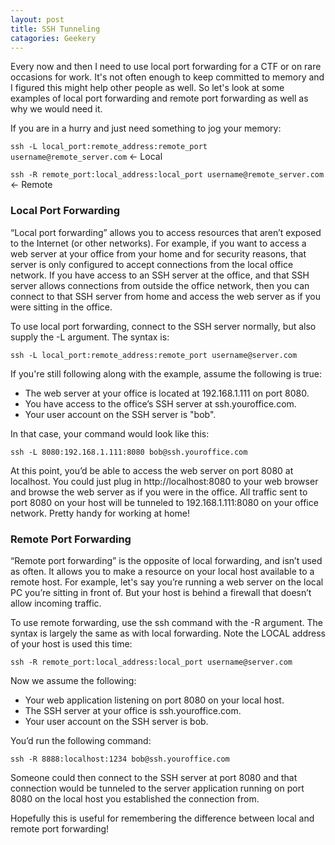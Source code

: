 ```yaml
---
layout: post
title: SSH Tunneling
catagories: Geekery
---
```

Every now and then I need to use local port forwarding for a CTF or on rare occasions for work.  It's not often enough to keep committed to memory and I figured this might help other people as well.  So let's look at some examples of local port forwarding and remote port forwarding as well as why we would need it.

If you are in a hurry and just need something to jog your memory:

`ssh -L local_port:remote_address:remote_port username@remote_server.com` <- Local

`ssh -R remote_port:local_address:local_port username@remote_server.com` <- Remote

### Local Port Forwarding

“Local port forwarding” allows you to access resources that aren’t exposed to the Internet (or other networks). For example, if you want to access a web server at your office from your home and for security reasons, that server is only configured to accept connections from the local office network. If you have access to an SSH server at the office, and that SSH server allows connections from outside the office network, then you can connect to that SSH server from home and access the web server as if you were sitting in the office.

To use local port forwarding, connect to the SSH server normally, but also supply the -L argument. The syntax is:

`ssh -L local_port:remote_address:remote_port username@server.com`

If you're still following along with the example, assume the following is true:
* The web server at your office is located at 192.168.1.111 on port 8080.
* You have access to the office’s SSH server at ssh.youroffice.com.
* Your user account on the SSH server is "bob".

In that case, your command would look like this:

`ssh -L 8080:192.168.1.111:8080 bob@ssh.youroffice.com`

At this point, you’d be able to access the web server on port 8080 at localhost. You could just plug in http://localhost:8080 to your web browser and browse the web server as if you were in the office.  All traffic sent to port 8080 on your host will be tunneled to 192.168.1.111:8080 on your office network.  Pretty handy for working at home!

### Remote Port Forwarding

“Remote port forwarding” is the opposite of local forwarding, and isn’t used as often. It allows you to make a resource on your local host available to a remote host. For example, let's say you’re running a web server on the local PC you’re sitting in front of. But your host is behind a firewall that doesn’t allow incoming traffic.

To use remote forwarding, use the ssh command with the -R argument. The syntax is largely the same as with local forwarding.  Note the LOCAL address of your host is used this time:

`ssh -R remote_port:local_address:local_port username@server.com`

Now we assume the following:  
* Your web application listening on port 8080 on your local host.
* The SSH server at your office is ssh.youroffice.com.
* Your user account on the SSH server is bob.

You’d run the following command:

`ssh -R 8888:localhost:1234 bob@ssh.youroffice.com`

Someone could then connect to the SSH server at port 8080 and that connection would be tunneled to the server application running on port 8080 on the local host you established the connection from.

Hopefully this is useful for remembering the difference between local and remote port forwarding!
